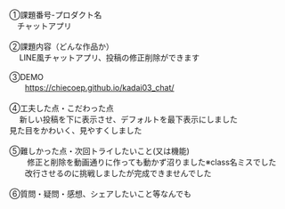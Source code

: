 ①課題番号-プロダクト名<br>
　チャットアプリ<br>
<br>
②課題内容（どんな作品か）<br>
　 LINE風チャットアプリ、投稿の修正削除ができます<br>
<br>
③DEMO<br>
　　https://chiecoep.github.io/kadai03_chat/<br>
<br>
④工夫した点・こだわった点<br>
　  新しい投稿を下に表示させ、デフォルトを最下表示にしました<br>
    見た目をかわいく、見やすくしました<br>
<br>
⑤難しかった点・次回トライしたいこと(又は機能)<br>
　 　修正と削除を動画通りに作っても動かず沼りました※class名ミスでした<br>
　　改行させるのに挑戦しましたが完成できませんでした<br>
<br>
⑥質問・疑問・感想、シェアしたいこと等なんでも<br>
